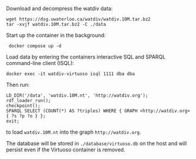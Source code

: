 Download and decompress the watdiv data:
```
wget https://dsg.uwaterloo.ca/watdiv/watdiv.10M.tar.bz2
tar -xvjf watdiv.10M.tar.bz2 -C ./data
```

Start up the container in the background:
```
 docker compose up -d
```

Load data by entering the containers interactive SQL and SPARQL command-line client (ISQL):
```
docker exec -it watdiv-virtuoso isql 1111 dba dba
```

Then run:
```
LD_DIR('/data', 'watdiv.10M.nt', 'http://watdiv.org');
rdf_loader_run();
checkpoint();
SPARQL SELECT (COUNT(*) AS ?triples) WHERE { GRAPH <http://watdiv.org> { ?s ?p ?o } };
exit;
```
to load `watdiv.10M.nt` into the graph `http://watdiv.org`.

The database will be stored in `./database/virtuoso.db` on the host and will persist even if the Virtuoso container is removed.